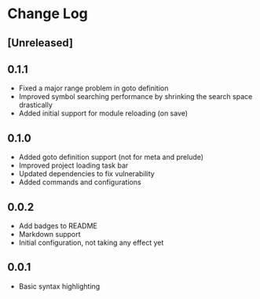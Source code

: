# Change Log

## [Unreleased]

## 0.1.1

- Fixed a major range problem in goto definition
- Improved symbol searching performance by shrinking the search space drastically
- Added initial support for module reloading (on save)

## 0.1.0

- Added goto definition support (not for meta and prelude)
- Improved project loading task bar
- Updated dependencies to fix vulnerability
- Added commands and configurations

## 0.0.2

- Add badges to README
- Markdown support
- Initial configuration, not taking any effect yet

## 0.0.1

- Basic syntax highlighting

